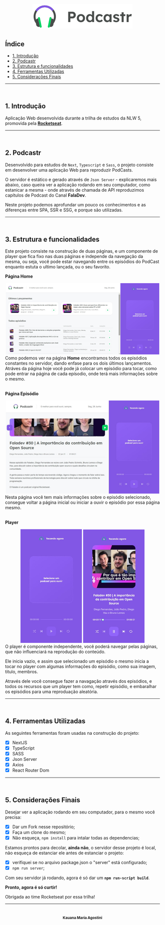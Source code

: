 <h1 align="center">
  <img src="./public/logo.svg"/> 
</h1>

## Índice

- [1. Introdução](#1-introdução)
- [2. Podcastr](#2-podcastr)
- [3. Estrutura e funcionalidades](#3-estrutura-e-funcionalidades)
- [4. Ferramentas Utilizadas](#4-ferramentas-utilizadas)
- [5. Considerações Finais](#5-considerações-finais)
 ---
<br>

## 1. Introdução
Aplicação Web desenvolvida durante a trilha de estudos da NLW 5, promovida pela <strong>[Rocketseat](https://rocketseat.com.br/)</strong>.

---
<br>

## 2. Podcastr
Desenvolvido para estudos de `Next`, `Typescript` e `Sass`, o projeto consiste em desenvolver uma aplicação Web para reproduzir PodCasts.

O servidor é estático e gerado através de `Json Server` - explicaremos mais abaixo, caso queira ver a aplicação rodando em seu computador, como estanicar a mesma - onde através de chamada de API reproduzimos capítulos de Podcast do Canal <strong>FalaDev</strong>.

Neste projeto podemos aprofundar um pouco os conhecimentos e as diferenças entre SPA, SSR e SSG, e porque são utilizadas.


---
<br>

## 3. Estrutura e funcionalidades
Este projeto consiste na construção de duas páginas, e um componente de player que fica fixo nas duas páginas e independe da navegação da mesma, ou seja, você pode estar navegando entre os episódios do PodCast enquanto estuta o ultimo lançada, ou o seu favorito.

<strong>Página Home</strong>
<div align="center" margin="5px">
  <img src="./src/assets/Home.jpg" width="500px"/>
</div>
Como podemos ver na página <strong>Home</strong> encontramos todos os episódios constantes no servidor, dando enfase para os dois últimos lançamentos.
Atráves da página hoje você pode já colocar um episódio para tocar, como pode entrar na página de cada epísodio, onde terá mais informações sobre o mesmo.
<br>
<br>

<strong>Página Episódio</strong>
<div align="center">
  <img src="./src/assets/Episode.jpg" width="500px"/>
</div>
Nesta página você tem mais informações sobre o episódio selecionado, consegue voltar a página inicial ou iniciar a ouvir o episódio por essa página mesmo.
<br>
<br>

<strong>Player</strong>
<div align="center">
  <img src="./src/assets/Player-wait.jpg" width="200px"/>
  <img src="./src/assets/Player-component.jpg" width="200px"/>
</div>
O player é componente independente, você poderá navegar pelas páginas, que não influenciará na reprodução do conteúdo.

Ele inicia vazio, e assim que selecionado um episódio o mesmo inicia a tocar no player com algumas informações do episódio, como sua imagem, titulo, membros.

Através dele você consegue fazer a navagação através dos episódios, e todos os recursos que um player tem como, repetir episódio, e embaralhar os episódios para uma reproduação aleatória.

---
<br>

## 4. Ferramentas Utilizadas

As seguintes ferramentas foram usadas na construção do projeto:

- [x] NextJS
- [x] TypeScript
- [x] SASS
- [x] Json Server
- [x] Axios
- [x] React Router Dom

---
<br>

## 5. Considerações Finais
Desejar ver a aplicação rodando em seu computador, para o mesmo você precisa:
- [x] Dar um Fork nesse repositório;
- [x] Faça um clone do mesmo;
- [x] Não esqueça, `npm install` para intalar todas as dependencias;

Estamos prontos para decolar, <strong>ainda não</strong>, o servidor desse projeto é local, não esqueça de estanciar ele antes de estanciar o projeto:
- [x] verifiquei se no arquivo package.json o "server" está configurado;
- [x] `npm run server`;

Com seu servidor já rodando, agora é só dar um <strong>`npm run-script build`</strong>.

<strong>Pronto, agora é só curtir!</strong>

Obrigada ao time Rocketseat por essa trilha!

---
<div align="center">
  <a href="https://github.com/kauanaagostini"><img style="border-radius: 50%;" src="https://avatars.githubusercontent.com/u/71272642?s=460&u=16e95ea294359879e6e99ad563f7e102f0823246&v=4" width="100px;" alt=""/><br /><sub><b>Kauana Maria Agostini</b></sub></a>
</div>
